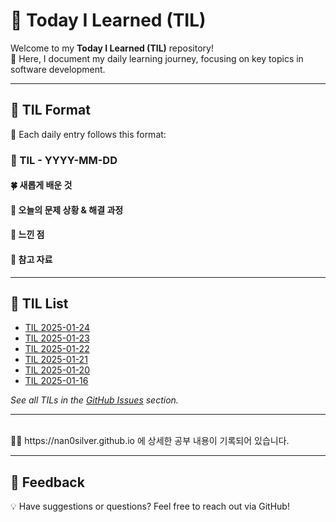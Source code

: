 # 🌟 Today I Learned (TIL)

Welcome to my **Today I Learned (TIL)** repository! <br>
🚀 Here, I document my daily learning journey, focusing on key topics in software development.

---

## 📝 TIL Format

📅 Each daily entry follows this format:

### 📖 TIL - YYYY-MM-DD

#### 🍀 새롭게 배운 것

#### 🍎 오늘의 문제 상황 & 해결 과정

#### 🦄 느낀 점

#### 🐬 참고 자료

---

## 📌 TIL List

- [TIL 2025-01-24](https://github.com/nan0silver/TIL/issues/6)
- [TIL 2025-01-23](https://github.com/nan0silver/TIL/issues/5)
- [TIL 2025-01-22](https://github.com/nan0silver/TIL/issues/4)
- [TIL 2025-01-21](https://github.com/nan0silver/TIL/issues/3)
- [TIL 2025-01-20](https://github.com/nan0silver/TIL/issues/2)
- [TIL 2025-01-16](https://github.com/nan0silver/TIL/issues/1)

_See all TILs in the [GitHub Issues](https://github.com/nan0silver/TIL/issues) section._

---

<br>
🐯🐯 https://nan0silver.github.io 에 상세한 공부 내용이 기록되어 있습니다.

---

## 💬 Feedback

💡 Have suggestions or questions? Feel free to reach out via GitHub!
